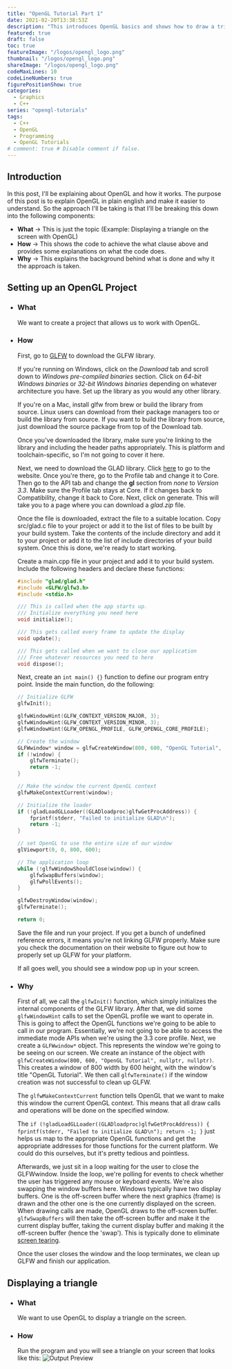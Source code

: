 ```yaml
---
title: "OpenGL Tutorial Part 1"
date: 2021-02-20T13:38:53Z
description: "This introduces OpenGL basics and shows how to draw a triangle to the screen"
featured: true
draft: false
toc: true
featureImage: "/logos/opengl_logo.png"
thumbnail: "/logos/opengl_logo.png"
shareImage: "/logos/opengl_logo.png"
codeMaxLines: 10
codeLineNumbers: true
figurePositionShow: true
categories:
  - Graphics
  - C++
series: "opengl-tutorials"
tags:
  - C++
  - OpenGL
  - Programming
  - OpenGL Tutorials
# comment: true # Disable comment if false.
---
```


## Introduction
In this post, I'll be explaining about OpenGL and how it works. The purpose of this post is to explain OpenGL in plain english and make it easier to understand. So the approach I'll be taking is that I'll be breaking this down into the following components:
+ **What** &#8594; This is just the topic (Example: Displaying a triangle on the screen with OpenGL)
+ **How** &#8594; This shows the code to achieve the what clause above and provides some explanations on what the code does.
+ **Why** &#8594; This explains the background behind what is done and why it the approach is taken.

## Setting up an OpenGL Project
* ### What
    We want to create a project that allows us to work with OpenGL.
* ### How
    First, go to [GLFW](https://glfw.org) to download the GLFW library.

    If you're running on Windows, click on the *Download* tab and scroll down to *Windows pre-compiled binaries* section. Click on *64-bit Windows binaries* or *32-bit Windows binaries* depending on whatever architecture you have. Set up the library as you would any other library.

    If you're on a Mac, install glfw from brew or build the library from source. Linux users can download from their package managers too or build the library from source. If you want to build the library from source, just download the source package from top of the Download tab.

    Once you've downloaded the library, make sure you're linking to the library and including the header paths appropriately. This is platform and toolchain-specific, so I'm not going to cover it here.

    Next, we need to download the GLAD library. Click [here](https://glad.dav1d.de/) to go to the website. Once you're there, go to the Profile tab and change it to Core. Then go to the API tab and change the **gl** section from *none* to *Version 3.3*. Make sure the Profile tab stays at Core. If it changes back to Compatibility, change it back to Core. Next, click on generate. This will take you to a page where you can download a *glad.zip* file.

    Once the file is downloaded, extract the file to a suitable location. Copy src/glad.c file to your project or add it to the list of files to be built by your build system. Take the contents of the include directory and add it to your project or add it to the list of include directories of your build system. Once this is done, we're ready to start working.

    Create a main.cpp file in your project and add it to your build system. Include the following headers and declare these functions:
    ```c++
    #include "glad/glad.h"
    #include <GLFW/glfw3.h>
    #include <stdio.h>
    
    /// This is called when the app starts up.
    /// Initialize everything you need here
    void initialize();
    
    /// This gets called every frame to update the display
    void update();
    
    /// This gets called when we want to close our application
    /// Free whatever resources you need to here
    void dispose();
    ```
    Next, create an ```int main() {}``` function to define our program entry point. Inside the main function, do the following:
    ```c++
    // Initialize GLFW
    glfwInit();
    
    glfwWindowHint(GLFW_CONTEXT_VERSION_MAJOR, 3);
    glfwWindowHint(GLFW_CONTEXT_VERSION_MINOR, 3);
    glfwWindowHint(GLFW_OPENGL_PROFILE, GLFW_OPENGL_CORE_PROFILE);
    
    // Create the window
    GLFWwindow* window = glfwCreateWindow(800, 600, "OpenGL Tutorial", nullptr, nullptr);
    if (!window) {
        glfwTerminate();
        return -1;
    }
    
    // Make the window the current OpenGL context
    glfwMakeContextCurrent(window);
    
    // Initialize the loader
    if (!gladLoadGLLoader((GLADloadproc)glfwGetProcAddress)) {
        fprintf(stderr, "Failed to initialize GLAD\n");
        return -1;
    }
    
    // set OpenGL to use the entire size of our window
    glViewport(0, 0, 800, 600);
    
    // The application loop
    while (!glfwWindowShouldClose(window)) {
        glfwSwapBuffers(window);
        glfwPollEvents();
    }
    
    glfwDestroyWindow(window);
    glfwTerminate();
    
    return 0;
    ```
    Save the file and run your project. If you get a bunch of undefined reference errors, it means you're not linking GLFW properly. Make sure you check the documentation on their website to figure out how to properly set up GLFW for your platform.

    If all goes well, you should see a window pop up in your screen.

* ### Why
    First of all, we call the ```glfwInit()``` function, which simply initializes the internal components of the GLFW library. After that, we did some ```glfwWindowHint``` calls to set the OpenGL profile we want to operate in. This is going to affect the OpenGL functions we're going to be able to call in our program. Essentially, we're not going to be able to access the immediate mode APIs when we're using the 3.3 core profile. Next, we create a ```GLFWwindow*``` object. This represents the window we're going to be seeing on our screen. We create an instance of the object with ```glfwCreateWindow(800, 600, "OpenGL Tutorial", nullptr, nullptr)```. This creates a window of 800 width by 600 height, with the window's title "OpenGL Tutorial". We then call ```glfwTerminate()``` if the window creation was not successful to clean up GLFW.

    The ```glfwMakeContextCurrent``` function tells OpenGL that we want to make this window the current OpenGL context. This means that all draw calls and operations will be done on the specified window.

    The ```if (!gladLoadGLLoader((GLADloadproc)glfwGetProcAddress)) {
   fprintf(stderr, "Failed to initialize GLAD\n");
   return -1;
}``` just helps us map to the appropriate OpenGL functions and get the appropriate addresses for those functions for the current platform. We could do this ourselves, but it's pretty tedious and pointless.

    Afterwards, we just sit in a loop waiting for the user to close the GLFWwindow. Inside the loop, we're polling for events to check whether the user has triggered any mouse or keyboard events. We're also swapping the window buffers here. Windows typically have two display buffers. One is the off-screen buffer where the next graphics (frame) is drawn and the other one is the one currently displayed on the screen. When drawing calls are made, OpenGL draws to the off-screen buffer. ```glfwSwapBuffers``` will then take the off-screen buffer and make it the current display buffer, taking the current display buffer and making it the off-screen buffer (hence the 'swap'). This is typically done to eliminate [screen tearing](https://en.wikipedia.org/wiki/Screen_tearing).

    Once the user closes the window and the loop terminates, we clean up GLFW and finish our application.

## Displaying a triangle
* ### What
    We want to use OpenGL to display a triangle on the screen.
* ### How
    
    Run the program and you will see a triangle on your screen that looks like this:
    ![Output Preview](/images/opengl_tutorial_1/output_preview.png "Output preview")